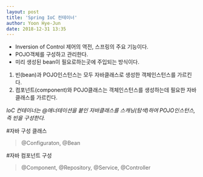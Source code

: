 ```yaml
---
layout: post
title: 'Spring IoC 컨테이너'
author: Yoon Hye-Jun
date: 2018-12-31 13:35
---
```


- Inversion of Control 제어의 역전, 스프링의 주요 기능이다.
- POJO객체를 구성하고 관리한다.
- 미리 생성된 bean이 필요로하는곳에 주입되는 방식이다.

1. 빈(bean)과 POJO인스턴스는 모두 자바클래스로 생성한 객체인스턴스를 가르킨다.
2. 컴포넌트(component)와 POJO클래스는 객체인스턴스를 생성하는데 필요한 자바클래스를 가르킨다.

*IoC 컨테이너는 @애너테이션을 붙인 자바클래스를 스캐닝(탐색)하여 POJO인스턴스, 즉 빈을 구성한다.*

#자바 구성 클래스
> @Configuraton, @Bean

#자바 컴포넌트 구성
> @Component, @Repository, @Service, @Controller

